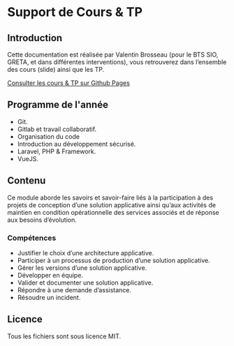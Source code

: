 # Support de Cours & TP

## Introduction

Cette documentation est réalisée par Valentin Brosseau (pour le BTS SIO, GRETA, et dans différentes interventions), vous retrouverez dans l’ensemble des cours (slide) ainsi que les TP.

[Consulter les cours & TP sur Github Pages](https://cours.brosseau.ovh/)

## Programme de l'année

- Git.
- Gitlab et travail collaboratif.
- Organisation du code
- Introduction au développement sécurisé.
- Laravel, PHP & Framework.
- VueJS.

## Contenu

Ce module aborde les savoirs et savoir-faire liés à la participation à des projets de conception d’une
solution applicative ainsi qu’aux activités de maintien en condition opérationnelle des services associés
et de réponse aux besoins d’évolution.

### Compétences

- Justifier le choix d’une architecture applicative.
- Participer à un processus de production d’une solution applicative.
- Gérer les versions d’une solution applicative.
- Développer en équipe.
- Valider et documenter une solution applicative.
- Répondre à une demande d’assistance.
- Résoudre un incident.

## Licence

Tous les fichiers sont sous licence MIT.
